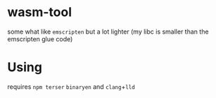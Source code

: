 # wasm-tool
some what like `emscripten` but a lot lighter (my libc is smaller than the emscripten glue code)
# Using
requires `npm terser` `binaryen` and  `clang`+`lld`
